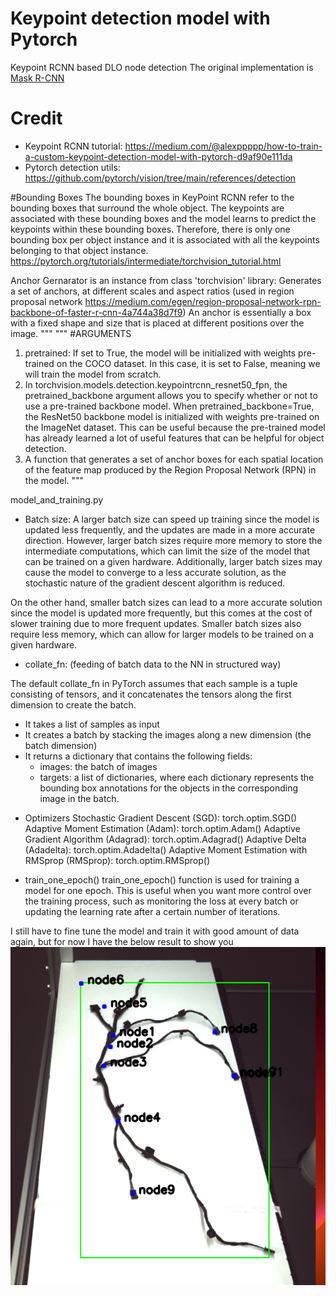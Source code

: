 

# Keypoint detection model with Pytorch

Keypoint RCNN based DLO node detection
The original implementation is [Mask R-CNN](https://arxiv.org/abs/1703.06870)


# Credit
- Keypoint RCNN tutorial: https://medium.com/@alexppppp/how-to-train-a-custom-keypoint-detection-model-with-pytorch-d9af90e111da
- Pytorch detection utils: https://github.com/pytorch/vision/tree/main/references/detection

#Bounding Boxes
The bounding boxes in KeyPoint RCNN refer to the bounding boxes that surround the whole object. The keypoints are associated with these bounding boxes and the model learns to predict the keypoints within these bounding boxes. Therefore, there is only one bounding box per object instance and it is associated with all the keypoints belonging to that object instance.
https://pytorch.org/tutorials/intermediate/torchvision_tutorial.html

Anchor Gernarator is an instance from class 'torchvision' library: Generates a set of anchors,
at different scales and aspect ratios (used in region proposal network https://medium.com/egen/region-proposal-network-rpn-backbone-of-faster-r-cnn-4a744a38d7f9)
An anchor is essentially a box with a fixed shape and size that is placed at different positions over the image.
"""
"""
#ARGUMENTS
1. pretrained: If set to True, the model will be initialized with weights pre-trained on the COCO dataset. 
In this case, it is set to False, meaning we will train the model from scratch.
2. In torchvision.models.detection.keypointrcnn_resnet50_fpn, the pretrained_backbone argument allows you to specify whether or not to use a pre-trained backbone model. 
When pretrained_backbone=True, the ResNet50 backbone model is initialized with weights pre-trained on the ImageNet dataset.
This can be useful because the pre-trained model has already learned a lot of useful features that can be helpful for object detection.
5.  A function that generates a set of anchor boxes for each spatial location of the feature map produced by the Region Proposal Network (RPN) in the model. 
"""


model_and_training.py
* Batch size:
A larger batch size can speed up training since the model is updated less frequently, and the updates are made in a more accurate direction. However, larger batch sizes require more memory to store the intermediate computations, which can limit the size of the model that can be trained on a given hardware. Additionally, larger batch sizes may cause the model to converge to a less accurate solution, as the stochastic nature of the gradient descent algorithm is reduced.

On the other hand, smaller batch sizes can lead to a more accurate solution since the model is updated more frequently, but this comes at the cost of slower training due to more frequent updates. Smaller batch sizes also require less memory, which can allow for larger models to be trained on a given hardware.

* collate_fn: (feeding of batch data to the NN in structured way)

The default collate_fn in PyTorch assumes that each sample is a tuple consisting of tensors, and it concatenates the tensors along the first dimension to create the batch.

- It takes a list of samples as input
- It creates a batch by stacking the images along a new dimension (the batch dimension)
- It returns a dictionary that contains the following fields:
    - images: the batch of images
    - targets: a list of dictionaries, where each dictionary represents the bounding box annotations for the objects in the corresponding image in the batch.


* Optimizers
Stochastic Gradient Descent (SGD): torch.optim.SGD()
Adaptive Moment Estimation (Adam): torch.optim.Adam()
Adaptive Gradient Algorithm (Adagrad): torch.optim.Adagrad()
Adaptive Delta (Adadelta): torch.optim.Adadelta()
Adaptive Moment Estimation with RMSprop (RMSprop): torch.optim.RMSprop()


* train_one_epoch()
 train_one_epoch() function is used for training a model for one epoch. This is useful when you want more control over the training process, such as monitoring the loss at every batch or updating the learning rate after a certain number of iterations.
 
 I still have to fine tune the model and train it with good amount of data again, but for now I have the below result to show you
 ![alt text](./resources/result/1.png)
 
